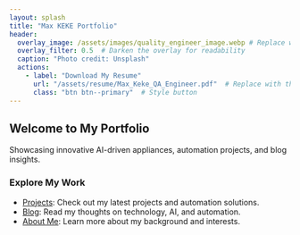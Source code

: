 ```yaml
---
layout: splash
title: "Max KEKE Portfolio"
header:
  overlay_image: /assets/images/quality_engineer_image.webp # Replace with the path to your banner image
  overlay_filter: 0.5  # Darken the overlay for readability
  caption: "Photo credit: Unsplash"
  actions:
    - label: "Download My Resume"
      url: "/assets/resume/Max_Keke_QA_Engineer.pdf"  # Replace with the actual path to your resume file
      class: "btn btn--primary"  # Style button
---
```


## Welcome to My Portfolio

Showcasing innovative AI-driven appliances, automation projects, and blog insights.

### Explore My Work

- [Projects](/projects/): Check out my latest projects and automation solutions.
- [Blog](/blog/): Read my thoughts on technology, AI, and automation.
- [About Me](/about/): Learn more about my background and interests.